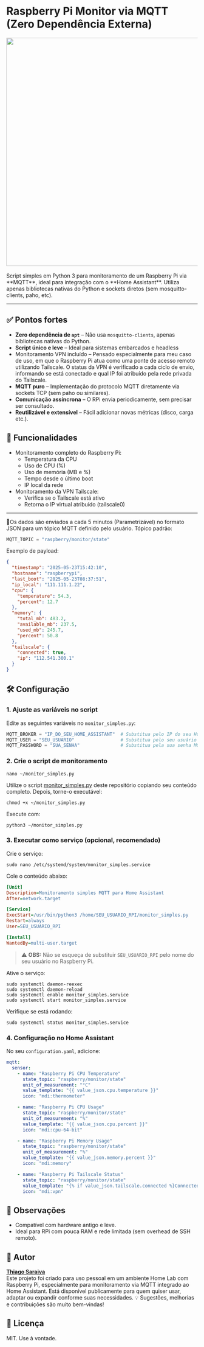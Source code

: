 # Raspberry Pi Monitor via MQTT (Zero Dependência Externa)
<div align="center">
  <img src="https://github.com/user-attachments/assets/f98bf0f6-978c-4b6e-b3a2-f6e2b0cdfe6f" width="600"/>
</div>
<br>
Script simples em Python 3 para monitoramento de um Raspberry Pi via **MQTT**, ideal para integração com o **Home Assistant**. Utiliza apenas bibliotecas nativas do Python e sockets diretos (sem mosquitto-clients, paho, etc).


---

## ✅ Pontos fortes

- **Zero dependência de `apt`** – Não usa `mosquitto-clients`, apenas bibliotecas nativas do Python.
- **Script único e leve** – Ideal para sistemas embarcados e headless
- Monitoramento VPN incluído – Pensado especialmente para meu caso de uso, em que o Raspberry Pi atua como uma ponte de acesso remoto utilizando Tailscale. O status da VPN é verificado a cada ciclo de envio, informando se está conectado e qual IP foi atribuído pela rede privada do Tailscale.
- **MQTT puro** – Implementação do protocolo MQTT diretamente via sockets TCP (sem paho ou similares).
- **Comunicação assíncrona** – O RPi envia periodicamente, sem precisar ser consultado.
- **Reutilizável e extensível** – Fácil adicionar novas métricas (disco, carga etc.).

## 📌 Funcionalidades
- Monitoramento completo do Raspberry Pi:
  - Temperatura da CPU
  - Uso de CPU (%)
  - Uso de memória (MB e %)
  - Tempo desde o último boot
  - IP local da rede
- Monitoramento da VPN Tailscale:
  - Verifica se o Tailscale está ativo
  - Retorna o IP virtual atribuído (tailscale0)
---

📡Os dados são enviados a cada 5 minutos (Parametrizável) no formato JSON para um tópico MQTT definido pelo usuário.
Tópico padrão:
```python
MQTT_TOPIC = "raspberry/monitor/state"
```
Exemplo de payload:
```json
{
  "timestamp": "2025-05-23T15:42:10",
  "hostname": "raspberrypi",
  "last_boot": "2025-05-23T08:37:51",
  "ip_local": "111.111.1.22",
  "cpu": {
    "temperature": 54.3,
    "percent": 12.7
  },
  "memory": {
    "total_mb": 483.2,
    "available_mb": 237.5,
    "used_mb": 245.7,
    "percent": 50.8
  },
  "tailscale": {
    "connected": true,
    "ip": "112.541.300.1"
  }
}
```
## 🛠️ Configuração
### 1. Ajuste as variáveis no script
Edite as seguintes variáveis no `monitor_simples.py`:

```python
MQTT_BROKER = "IP_DO_SEU_HOME_ASSISTANT"  # Substitua pelo IP do seu Home Assistant
MQTT_USER = "SEU_USUARIO"                 # Substitua pelo seu usuário MQTT
MQTT_PASSWORD = "SUA_SENHA"               # Substitua pela sua senha MQTT
```
### 2. Crie o script de monitoramento
```git
nano ~/monitor_simples.py
```
Utilize o script [monitor_simples.py](link) deste repositório copiando seu conteúdo completo.
Depois, torne-o executável:
```git
chmod +x ~/monitor_simples.py
```
Execute com:
```git
python3 ~/monitor_simples.py
```
### 3. Executar como serviço (opcional, recomendado)
Crie o serviço:
```git
sudo nano /etc/systemd/system/monitor_simples.service
```
Cole o conteúdo abaixo:
```ini
[Unit]
Description=Monitoramento simples MQTT para Home Assistant
After=network.target

[Service]
ExecStart=/usr/bin/python3 /home/SEU_USUARIO_RPI/monitor_simples.py
Restart=always
User=SEU_USUARIO_RPI

[Install]
WantedBy=multi-user.target
```
> ⚠️ **OBS:** Não se esqueça de substituir `SEU_USUARIO_RPI` pelo nome do seu usuário no Raspberry Pi.

Ative o serviço:
```git
sudo systemctl daemon-reexec
sudo systemctl daemon-reload
sudo systemctl enable monitor_simples.service
sudo systemctl start monitor_simples.service
```
Verifique se está rodando:
```git
sudo systemctl status monitor_simples.service
```

### 4. Configuração no Home Assistant
No seu `configuration.yaml`, adicione:
```yaml
mqtt:
  sensor:
    - name: "Raspberry Pi CPU Temperature"
      state_topic: "raspberry/monitor/state"
      unit_of_measurement: "°C"
      value_template: "{{ value_json.cpu.temperature }}"
      icon: "mdi:thermometer"

    - name: "Raspberry Pi CPU Usage"
      state_topic: "raspberry/monitor/state"
      unit_of_measurement: "%"
      value_template: "{{ value_json.cpu.percent }}"
      icon: "mdi:cpu-64-bit"

    - name: "Raspberry Pi Memory Usage"
      state_topic: "raspberry/monitor/state"
      unit_of_measurement: "%"
      value_template: "{{ value_json.memory.percent }}"
      icon: "mdi:memory"

    - name: "Raspberry Pi Tailscale Status"
      state_topic: "raspberry/monitor/state"
      value_template: "{% if value_json.tailscale.connected %}Connected{% else %}Disconnected{% endif %}"
      icon: "mdi:vpn"
```

## 📝 Observações
- Compatível com hardware antigo e leve.
- Ideal para RPi com pouca RAM e rede limitada (sem overhead de SSH remoto).

## 👤 Autor
[**Thiago Saraiva**](https://github.com/thsrv)<br>
Este projeto foi criado para uso pessoal em um ambiente Home Lab com Raspberry Pi, especialmente para monitoramento via MQTT integrado ao Home Assistant.
Está disponível publicamente para quem quiser usar, adaptar ou expandir conforme suas necessidades.
💡 Sugestões, melhorias e contribuições são muito bem-vindas!

## 📜 Licença
MIT. Use à vontade.

